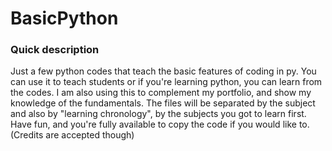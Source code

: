 # BasicPython
### Quick description
Just a few python codes that teach the basic features of coding in py. You can use it to teach students or if you're learning python, you can learn from the codes. I am also using this to complement my portfolio, and show my knowledge of the fundamentals.
The files will be separated by the subject and also by "learning chronology", by the subjects you got to learn first.
Have fun, and you're fully available to copy the code if you would like to. (Credits are accepted though)
